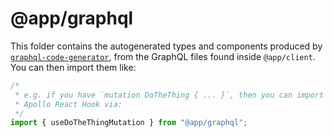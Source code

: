 # @app/graphql

This folder contains the autogenerated types and components produced by [`graphql-code-generator`](https://github.com/dotansimha/graphql-code-generator), from the GraphQL files found inside `@app/client`. You can then import them like:

```js
/*
 * e.g. if you have `mutation DoTheThing { ... }`, then you can import the
 * Apollo React Hook via:
 */
import { useDoTheThingMutation } from "@app/graphql";
```

